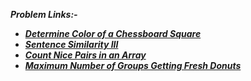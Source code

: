 ***Problem Links:-***

- [***Determine Color of a Chessboard Square***](https://leetcode.com/contest/biweekly-contest-49/problems/determine-color-of-a-chessboard-square/)
- [***Sentence Similarity III***](https://leetcode.com/contest/biweekly-contest-49/problems/sentence-similarity-iii/)
- [***Count Nice Pairs in an Array***](https://leetcode.com/contest/biweekly-contest-49/problems/count-nice-pairs-in-an-array/)
- [***Maximum Number of Groups Getting Fresh Donuts***](https://leetcode.com/contest/biweekly-contest-49/problems/maximum-number-of-groups-getting-fresh-donuts/)